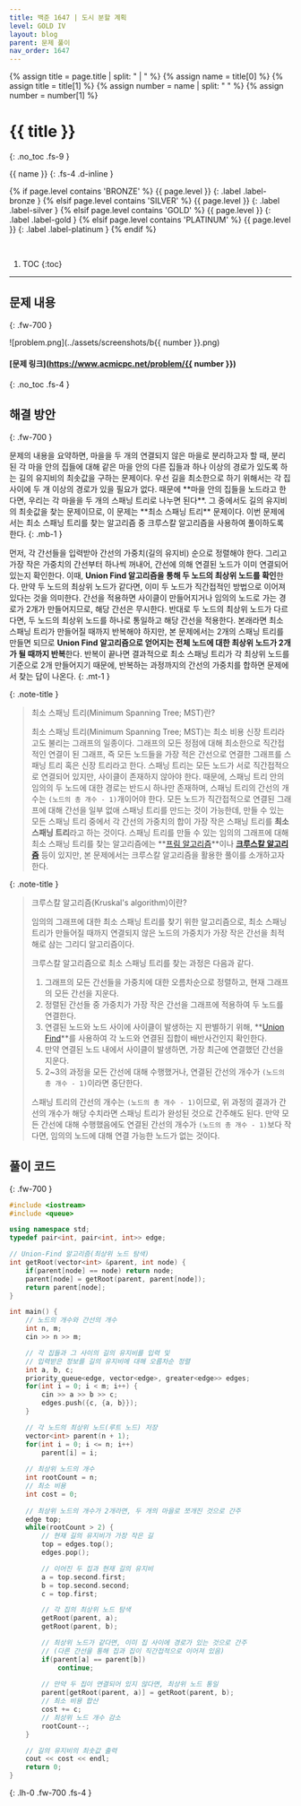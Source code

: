```yaml
---
title: 백준 1647 | 도시 분할 계획
level: GOLD IV
layout: blog
parent: 문제 풀이
nav_order: 1647
---
```

{% assign title = page.title | split: " | " %}
{% assign name = title[0] %}
{% assign title = title[1] %}
{% assign number = name | split: " " %}
{% assign number = number[1] %}

# **{{ title }}**
{: .no_toc .fs-9 }

{{ name }}
{: .fs-4 .d-inline }

{% if page.level contains 'BRONZE' %}
{{ page.level }}
{: .label .label-bronze }
{% elsif page.level contains 'SILVER' %}
{{ page.level }}
{: .label .label-silver }
{% elsif page.level contains 'GOLD' %}
{{ page.level }}
{: .label .label-gold }
{% elsif page.level contains 'PLATINUM' %}
{{ page.level }}
{: .label .label-platinum }
{% endif %}

<br/>

1. TOC
{:toc}

---

## 문제 내용
{: .fw-700 }

![problem.png](../assets/screenshots/b{{ number }}.png)

#### [문제 링크](https://www.acmicpc.net/problem/{{ number }})
{: .no_toc .fs-4 }

## 해결 방안
{: .fw-700 }

<div class="code-example" markdown="1">
문제의 내용을 요약하면, 마을을 두 개의 연결되지 않은 마을로 분리하고자 할 때,
분리된 각 마을 안의 집들에 대해 같은 마을 안의 다른 집들과 하나 이상의 경로가 있도록 하는 길의 유지비의 최솟값을 구하는 문제이다.
우선 길을 최소한으로 하기 위해서는 각 집 사이에 두 개 이상의 경로가 있을 필요가 없다.
때문에 **마을 안의 집들을 노드라고 한다면, 우리는 각 마을을 두 개의 스패닝 트리로 나누면 된다**.
그 중에서도 길의 유지비의 최솟값을 찾는 문제이므로, 이 문제는 **최소 스패닝 트리** 문제이다.
이번 문제에서는 최소 스패닝 트리를 찾는 알고리즘 중 크루스칼 알고리즘을 사용하여 풀이하도록 한다.
{: .mb-1 }

먼저, 각 간선들을 입력받아 간선의 가중치(길의 유지비) 순으로 정렬해야 한다.
그리고 가장 작은 가중치의 간선부터 하나씩 꺼내어, 간선에 의해 연결된 노드가 이미 연결되어 있는지 확인한다.
이때, **Union Find 알고리즘을 통해 두 노드의 최상위 노드를 확인**한다.
만약 두 노드의 최상위 노드가 같다면, 이미 두 노드가 직간접적인 방법으로 이어져 있다는 것을 의미한다.
간선을 적용하면 사이클이 만들어지거나 임의의 노드로 가는 경로가 2개가 만들어지므로, 해당 간선은 무시한다.
반대로 두 노드의 최상위 노드가 다르다면, 두 노드의 최상위 노드를 하나로 통일하고 해당 간선을 적용한다.
본래라면 최소 스패닝 트리가 만들어질 때까지 반복해야 하지만,
본 문제에서는 2개의 스패닝 트리를 만들면 되므로 **Union Find 알고리즘으로 얻어지는 전체 노드에 대한 최상위 노드가 2개가 될 때까지 반복**한다.
반복이 끝나면 결과적으로 최소 스패닝 트리가 각 최상위 노드를 기준으로 2개 만들어지기 때문에,
반복하는 과정까지의 간선의 가중치를 합하면 문제에서 찾는 답이 나온다.
{: .mt-1 }

{: .note-title }
> 최소 스패닝 트리(Minimum Spanning Tree; MST)란?
>
> 최소 스패닝 트리(Minimum Spanning Tree; MST)는 최소 비용 신장 트리라고도 불리는 그래프의 일종이다.
> 그래프의 모든 정점에 대해 최소한으로 직간접적인 연결이 된 그래프,
> 즉 모든 노드들을 가장 적은 간선으로 연결한 그래프를 스패닝 트리 혹은 신장 트리라고 한다.
> 스패닝 트리는 모든 노드가 서로 직간접적으로 연결되어 있지만, 사이클이 존재하지 않아야 한다.
> 때문에, 스패닝 트리 안의 임의의 두 노드에 대한 경로는 반드시 하나만 존재하며,
> 스패닝 트리의 간선의 개수는 `(노드의 총 개수 - 1)`개이어야 한다.
> 모든 노드가 직간접적으로 연결된 그래프에 대해 간선을 일부 없애 스패닝 트리를 만드는 것이 가능한데,
> 만들 수 있는 모든 스패닝 트리 중에서 각 간선의 가중치의 합이 가장 작은 스패닝 트리를 **최소 스패닝 트리**라고 하는 것이다.
> 스패닝 트리를 만들 수 있는 임의의 그래프에 대해 최소 스패닝 트리를 찾는 알고리즘에는
> **[프림 알고리즘](https://www.geeksforgeeks.org/prims-minimum-spanning-tree-mst-greedy-algo-5/)**이나
> **[크루스칼 알고리즘](https://www.geeksforgeeks.org/kruskals-minimum-spanning-tree-algorithm-greedy-algo-2/)** 등이 있지만,
> 본 문제에서는 크루스칼 알고리즘을 활용한 풀이를 소개하고자 한다.

{: .note-title }
> 크루스칼 알고리즘(Kruskal's algorithm)이란?
>
> 임의의 그래프에 대한 최소 스패닝 트리를 찾기 위한 알고리즘으로,
> 최소 스패닝 트리가 만들어질 때까지 연결되지 않은 노드의 가중치가 가장 작은 간선을 최적해로 삼는 그리디 알고리즘이다.
> 
> 크루스칼 알고리즘으로 최소 스패닝 트리를 찾는 과정은 다음과 같다.
> 1. 그래프의 모든 간선들을 가중치에 대한 오름차순으로 정렬하고, 현재 그래프의 모든 간선을 지운다.
> 2. 정렬된 간선들 중 가중치가 가장 작은 간선을 그래프에 적용하여 두 노드를 연결한다.
> 3. 연결된 노드와 노드 사이에 사이클이 발생하는 지 판별하기 위해,
> **[Union Find](https://www.geeksforgeeks.org/introduction-to-disjoint-set-data-structure-or-union-find-algorithm/)**를 사용하여
> 각 노드와 연결된 집합이 배반사건인지 확인한다.
> 4. 만약 연결된 노드 내에서 사이클이 발생하면, 가장 최근에 연결했던 간선을 지운다.
> 5. 2~3의 과정을 모든 간선에 대해 수행했거나, 연결된 간선의 개수가 `(노드의 총 개수 - 1)`이라면 중단한다.
>
> 스패닝 트리의 간선의 개수는 `(노드의 총 개수 - 1)`이므로,
> 위 과정의 결과가 간선의 개수가 해당 수치라면 스패닝 트리가 완성된 것으로 간주해도 된다.
> 만약 모든 간선에 대해 수행했음에도 연결된 간선의 개수가 `(노드의 총 개수 - 1)`보다 작다면,
> 임의의 노드에 대해 연결 가능한 노드가 없는 것이다.
</div>

## 풀이 코드
{: .fw-700 }

```cpp
#include <iostream>
#include <queue>

using namespace std;
typedef pair<int, pair<int, int>> edge;

// Union-Find 알고리즘(최상위 노드 탐색)
int getRoot(vector<int> &parent, int node) {
    if(parent[node] == node) return node;
    parent[node] = getRoot(parent, parent[node]);
    return parent[node];
}

int main() {
    // 노드의 개수와 간선의 개수
    int n, m;
    cin >> n >> m;

    // 각 집들과 그 사이의 길의 유지비를 입력 및
    // 입력받은 정보를 길의 유지비에 대해 오름차순 정렬
    int a, b, c;
    priority_queue<edge, vector<edge>, greater<edge>> edges;
    for(int i = 0; i < m; i++) {
        cin >> a >> b >> c;
        edges.push({c, {a, b}});
    }

    // 각 노드의 최상위 노드(루트 노드) 저장
    vector<int> parent(n + 1);
    for(int i = 0; i <= n; i++)
        parent[i] = i;
    
    // 최상위 노드의 개수
    int rootCount = n;
    // 최소 비용
    int cost = 0;
    
    // 최상위 노드의 개수가 2개라면, 두 개의 마을로 쪼개진 것으로 간주
    edge top;
    while(rootCount > 2) {
        // 현재 길의 유지비가 가장 작은 길
        top = edges.top();
        edges.pop();

        // 이어진 두 집과 현재 길의 유지비
        a = top.second.first;
        b = top.second.second;
        c = top.first;

        // 각 집의 최상위 노드 탐색
        getRoot(parent, a);
        getRoot(parent, b);

        // 최상위 노드가 같다면, 이미 집 사이에 경로가 있는 것으로 간주
        // (다른 간선을 통해 집과 집이 직간접적으로 이어져 있음)
        if(parent[a] == parent[b])
            continue;
        
        // 만약 두 집이 연결되어 있지 않다면, 최상위 노드 통일
        parent[getRoot(parent, a)] = getRoot(parent, b);
        // 최소 비용 합산
        cost += c;
        // 최상위 노드 개수 감소
        rootCount--;
    }

    // 길의 유지비의 최솟값 출력
    cout << cost << endl;
    return 0;
}
```
{: .lh-0 .fw-700 .fs-4 }